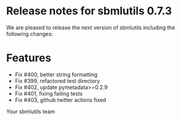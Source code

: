 # Release notes for sbmlutils 0.7.3

We are pleased to release the next version of sbmlutils including the 
following changes:

# Features
- Fix #400, better string formatting
- Fix #399, refactored test directory
- Fix #402, update pymetadata>=0.2.9
- Fix #401, fixing failing tests
- Fix #403, github twitter actions fixed

Your sbmlutils team
